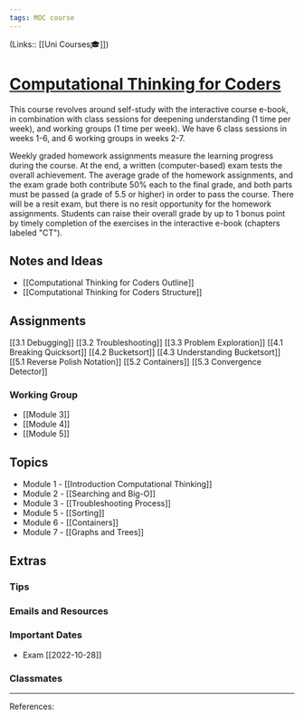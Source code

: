 ```yaml
---
tags: MOC course
---
```

(Links:: [[Uni Courses🎓]])
# [Computational Thinking for Coders](https://canvas.vu.nl/courses/64375)
This course revolves around self-study with the interactive course e-book, in combination with class sessions for deepening understanding (1 time per week), and working groups (1 time per week). We have 6 class sessions in weeks 1-6, and 6 working groups in weeks 2-7.

Weekly graded homework assignments measure the learning progress during the course. At the end, a written (computer-based) exam tests the overall achievement. The average grade of the homework assignments, and the exam grade both contribute 50% each to the final grade, and both parts must be passed (a grade of 5.5 or higher) in order to pass the course. There will be a resit exam, but there is no resit opportunity for the homework assignments. Students can raise their overall grade by up to 1 bonus point by timely completion of the exercises in the interactive e-book (chapters labeled "CT").
## Notes and Ideas
- [[Computational Thinking for Coders Outline]]
- [[Computational Thinking for Coders Structure]]
## Assignments
[[3.1 Debugging]]
[[3.2 Troubleshooting]]
[[3.3 Problem Exploration]]
[[4.1 Breaking Quicksort]]
[[4.2 Bucketsort]]
[[4.3 Understanding Bucketsort]]
[[5.1  Reverse Polish Notation]]
[[5.2 Containers]]
[[5.3 Convergence Detector]]
### Working Group
- [[Module 3]]
- [[Module 4]]
- [[Module 5]]
## Topics
- Module 1 - [[Introduction Computational Thinking]]
- Module 2 - [[Searching and Big-O]]
- Module 3 - [[Troubleshooting Process]]
- Module 5 - [[Sorting]]
- Module 6 - [[Containers]]
- Module 7 - [[Graphs and Trees]]
## Extras
### Tips
### Emails and Resources
### Important Dates
- Exam [[2022-10-28]]
### Classmates
___
References:
